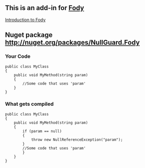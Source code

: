 ## This is an add-in for [Fody](https://github.com/SimonCropp/Fody/) 

[Introduction to Fody](http://github.com/SimonCropp/Fody/wiki/SampleUsage)

## Nuget package http://nuget.org/packages/NullGuard.Fody 

### Your Code

	public class MyClass
	{
		public void MyMethod(string param)
		{
			//Some code that uses 'param'
		}
	}

### What gets compiled 

    public class MyClass
    {
        public void MyMethod(string param)
        {
            if (param == null)
            {
                throw new NullReferenceException("param");
            }
			//Some code that uses 'param'
            }
        }
    }
	
